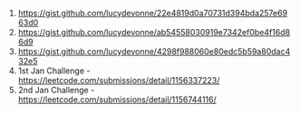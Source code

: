 1. https://gist.github.com/lucydevonne/22e4819d0a70731d394bda257e6963d0
2. https://gist.github.com/lucydevonne/ab54558030919e7342ef0be4f16d86d9
3. https://gist.github.com/lucydevonne/4298f988060e80edc5b59a80dac432e5
4. 1st Jan Challenge - https://leetcode.com/submissions/detail/1156337223/
5. 2nd Jan Challenge - https://leetcode.com/submissions/detail/1156744116/
